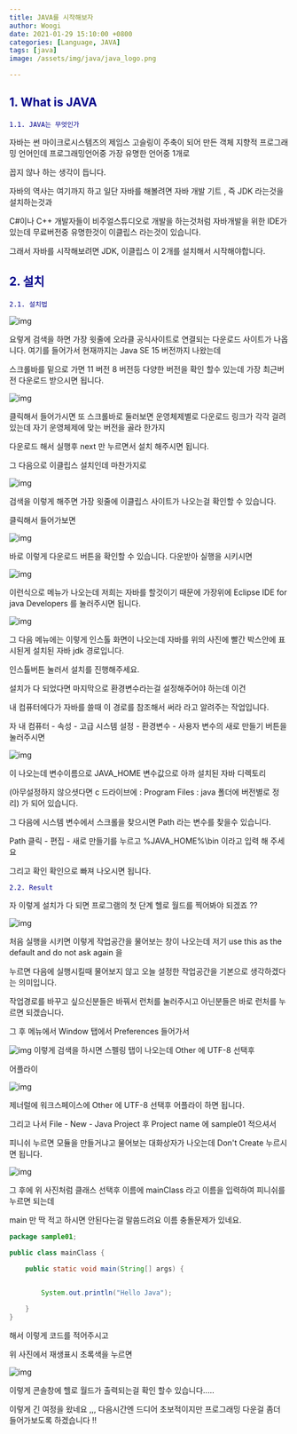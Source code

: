 ```yaml
---
title: JAVA를 시작해보자
author: Woogi
date: 2021-01-29 15:10:00 +0800
categories: [Language, JAVA]
tags: [java]
image: /assets/img/java/java_logo.png

---
```


## <span style="color:darkblue">1. What is JAVA</span>

<span style="color:darkblue">`1.1. JAVA는 무엇인가`</span>

자바는 썬 마이크로시스템즈의 제임스 고슬링이 주축이 되어 만든 객체 지향적 프로그래밍 언어인데 프로그래밍언어중 가장 유명한 언어중 1개로 

꼽지 않나 하는 생각이 듭니다.

자바의 역사는 여기까지 하고 일단 자바를 해볼려면 자바 개발 기트 , 즉 JDK 라는것을 설치하는것과 

C#이나 C++ 개발자들이 비주얼스튜디오로 개발을 하는것처럼 자바개발을 위한 IDE가 있는데 무료버전중 유명한것이 이클립스 라는것이 있습니다.



그래서 자바를 시작해보려면 JDK, 이클립스 이 2개를 설치해서 시작해야합니다.

## <span style="color:darkblue">2. 설치</span>

<span style="color:darkblue">`2.1. 설치법`</span>

![img](/assets/img/java/start_java_1.png)

요렇게 검색을 하면 가장 윗줄에 오라클 공식사이트로 연결되는 다운로드 사이트가 나옵니다. 여기를 들어가서 현재까지는 Java SE 15 버전까지 나왔는데

스크롤바를 밑으로 가면 11 버전 8 버전등 다양한 버전을 확인 할수 있는데 가장 최근버전 다운로드 받으시면 됩니다.

![img](/assets/img/java/start_java_2.png)

클릭해서 들어가시면 또 스크롤바로 둘러보면 운영체제별로 다운로드 링크가 각각 걸려있는데 자기 운영체제에 맞는 버전을 골라 한가지 

다운로드 해서 실행후 next 만 누르면서 설치 해주시면 됩니다.

그 다음으로 이클립스 설치인데 마찬가지로 

![img](/assets/img/java/start_java_3.png)

검색을 이렇게 해주면 가장 윗줄에 이클립스 사이트가 나오는걸 확인할 수 있습니다.

클릭해서 들어가보면 

![img](/assets/img/java/start_java_4.png)

바로 이렇게 다운로드 버튼을 확인할 수 있습니다. 다운받아 실행을 시키시면 

![img](/assets/img/java/start_java_5.png)

이런식으로 메뉴가 나오는데 저희는 자바를 할것이기 때문에 가장위에 Eclipse IDE for java Developers 를 눌러주시면 됩니다.

![img](/assets/img/java/start_java_6.png)

그 다음 메뉴에는 이렇게 인스톨 화면이 나오는데 자바를 위의 사진에 빨간 박스안에 표시된게 설치된 자바 jdk 경로입니다.

인스톨버튼 눌러서 설치를 진행해주세요.

설치가 다 되었다면 마지막으로 환경변수라는걸 설정해주어야 하는데 이건 

내 컴퓨터에다가 자바를 쓸때 이 경로를 참조해서 써라 라고 알려주는 작업입니다.

자 내 컴퓨터 - 속성 - 고급 시스템 설정 - 환경변수 - 사용자 변수의 새로 만들기 버튼을 눌러주시면 

![img](/assets/img/java/start_java_8.png)

이 나오는데 변수이름으로 JAVA_HOME 변수값으로 아까 설치된 자바 디렉토리

(아무설정하지 않으셧다면 c 드라이브에 : Program Files : java 폴더에 버전별로 정리) 가 되어 있습니다.

그 다음에 시스템 변수에서 스크롤을 찾으시면 Path 라는 변수를 찾을수 있습니다.

Path 클릭 - 편집 - 새로 만들기를 누르고 %JAVA_HOME%\bin 이라고 입력 해 주세요 

그리고 확인 확인으로 빠져 나오시면 됩니다.



<span style="color:darkblue">`2.2. Result`</span>

자 이렇게 설치가 다 되면 프로그램의 첫 단계 헬로 월드를 찍어봐야 되겠죠 ?? 

![img](/assets/img/java/start_java_7.png)

처음 실행을 시키면 이렇게 작업공간을 물어보는 창이 나오는데 저기 use this as the default and do not ask again 을 

누르면 다음에 실행시킬때 물어보지 않고 오늘 설정한 작업공간을 기본으로 생각하겠다는 의미입니다.

작업경로를 바꾸고 싶으신분들은 바꿔서 런처를 눌러주시고 아닌분들은 바로 런처를 누르면 되겠습니다.

그 후 메뉴에서 Window 탭에서 Preferences 들어가서 

![img](/assets/img/java/start_java_10.png) 이렇게 검색을 하시면 스펠링 탭이 나오는데 Other 에 UTF-8 선택후 

어플라이

![img](/assets/img/java/start_java_11.png)

제너럴에 워크스페이스에 Other 에 UTF-8 선택후 어플라이 하면 됩니다.

그리고 나서  File - New - Java Project  후 Project name 에 sample01 적으셔서 

피니쉬 누르면 모듈을 만들거냐고 물어보는 대화상자가 나오는데 Don't Create 누르시면 됩니다.

![img](/assets/img/java/start_java_12.png)

그 후에 위 사진처럼 클래스 선택후 이름에 mainClass 라고 이름을 입력하여 피니쉬를 누르면 되는데 

main 만 딱 적고 하시면 안된다는걸 말씀드려요 이름 충돌문제가 있네요.

```java
package sample01;

public class mainClass {
	
	public static void main(String[] args) {


		System.out.println("Hello Java");

	}
}

```

해서 이렇게 코드를 적어주시고 

위 사진에서 재생표시 초록색을 누르면 

![img](/assets/img/java/start_java_13.png)

이렇게 콘솔창에 헬로 월드가 출력되는걸 확인 할수 있습니다.....



이렇게 긴 여정을 왔네요 ,,, 다음시간엔 드디어 초보적이지만 프로그래밍 다운걸 좀더 들어가보도록 하겠습니다 !!